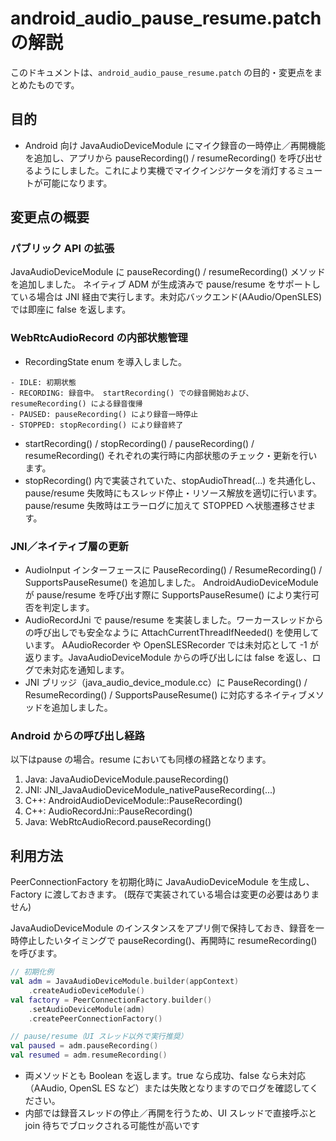 # android_audio_pause_resume.patch の解説

このドキュメントは、`android_audio_pause_resume.patch` の目的・変更点をまとめたものです。

## 目的

- Android 向け JavaAudioDeviceModule にマイク録音の一時停止／再開機能を追加し、アプリから pauseRecording() / resumeRecording() を呼び出せるようにしました。これにより実機でマイクインジケータを消灯するミュートが可能になります。

## 変更点の概要

### パブリック API の拡張

JavaAudioDeviceModule に pauseRecording() / resumeRecording() メソッドを追加しました。
ネイティブ ADM が生成済みで pause/resume をサポートしている場合は JNI 経由で実行します。未対応バックエンド(AAudio/OpenSLES)では即座に false を返します。

### WebRtcAudioRecord の内部状態管理

- RecordingState enum を導入しました。

```
- IDLE: 初期状態
- RECORDING: 録音中。 startRecording() での録音開始および、resumeRecording() による録音復帰
- PAUSED: pauseRecording() により録音一時停止
- STOPPED: stopRecording() により録音終了
```

- startRecording() / stopRecording() / pauseRecording() / resumeRecording() それぞれの実行時に内部状態のチェック・更新を行います。
- stopRecording() 内で実装されていた、stopAudioThread(...) を共通化し、pause/resume 失敗時にもスレッド停止・リソース解放を適切に行います。
pause/resume 失敗時はエラーログに加えて STOPPED へ状態遷移させます。

### JNI／ネイティブ層の更新

- AudioInput インターフェースに PauseRecording() / ResumeRecording() / SupportsPauseResume() を追加しました。
AndroidAudioDeviceModule が pause/resume を呼び出す際に SupportsPauseResume() により実行可否を判定します。
- AudioRecordJni で pause/resume を実装しました。ワーカースレッドからの呼び出しでも安全なように AttachCurrentThreadIfNeeded() を使用しています。
AAudioRecorder や OpenSLESRecorder では未対応として -1 が返ります。JavaAudioDeviceModule からの呼び出しには false を返し、ログで未対応を通知します。
- JNI ブリッジ（java_audio_device_module.cc）に PauseRecording() / ResumeRecording() / SupportsPauseResume() に対応するネイティブメソッドを追加しました。

### Android からの呼び出し経路

以下はpause の場合。resume においても同様の経路となります。

1. Java: JavaAudioDeviceModule.pauseRecording()
2. JNI: JNI_JavaAudioDeviceModule_nativePauseRecording(...)
3. C++: AndroidAudioDeviceModule::PauseRecording()
4. C++: AudioRecordJni::PauseRecording()
5. Java: WebRtcAudioRecord.pauseRecording()

## 利用方法

PeerConnectionFactory を初期化時に JavaAudioDeviceModule を生成し、Factory に渡しておきます。
(既存で実装されている場合は変更の必要はありません)

JavaAudioDeviceModule のインスタンスをアプリ側で保持しておき、録音を一時停止したいタイミングで pauseRecording()、再開時に resumeRecording() を呼びます。

``` kotlin
// 初期化例
val adm = JavaAudioDeviceModule.builder(appContext)
    .createAudioDeviceModule()
val factory = PeerConnectionFactory.builder()
    .setAudioDeviceModule(adm)
    .createPeerConnectionFactory()

// pause/resume（UI スレッド以外で実行推奨）
val paused = adm.pauseRecording()
val resumed = adm.resumeRecording()
```

- 両メソッドとも Boolean を返します。true なら成功、false なら未対応（AAudio, OpenSL ES など）または失敗となりますのでログを確認してください。
- 内部では録音スレッドの停止／再開を行うため、UI スレッドで直接呼ぶと join 待ちでブロックされる可能性が高いです
